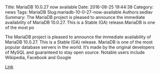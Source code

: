 Title: MariaDB 10.0.27 now available
Date: 2016-08-25 19:44:38
Category: news
Tags: MariaDB
Slug:mariadb-10-0-27-now-available
Authors:sedlav
Summary: The MariaDB project is pleased to announce the immediate availability of MariaDB 10.0.27. This is a Stable (GA) release.MariaDB is one of the most po

The MariaDB project is pleased to announce the immediate availability of MariaDB 10.0.27. This is a Stable (GA) release.
MariaDB is one of the most popular database servers in the world. It’s made by the original developers of MySQL and guaranteed to stay open source. Notable users include Wikipedia, Facebook and Google

[Link](https://mariadb.com/kb/en/mariadb/mariadb-10027-release-notes/)
